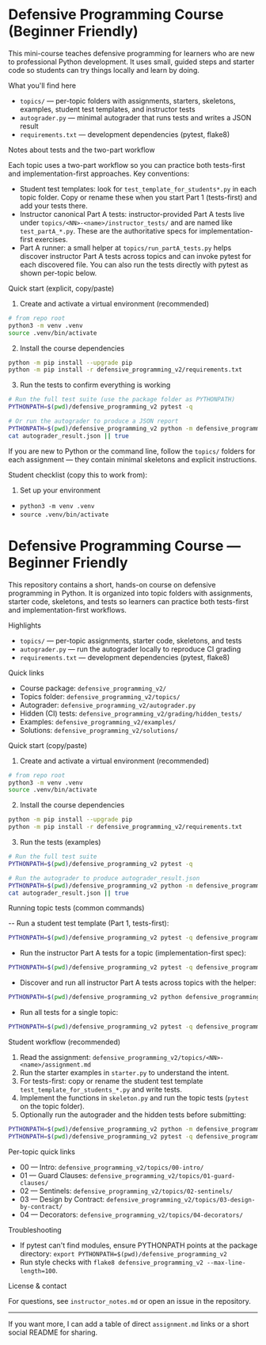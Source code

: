 # Defensive Programming Course (Beginner Friendly)

This mini-course teaches defensive programming for learners who are new to professional Python development. It uses small, guided steps and starter code so students can try things locally and learn by doing.

What you'll find here
- `topics/` — per-topic folders with assignments, starters, skeletons, examples, student test templates, and instructor tests
- `autograder.py` — minimal autograder that runs tests and writes a JSON result
- `requirements.txt` — development dependencies (pytest, flake8)

Notes about tests and the two-part workflow

Each topic uses a two-part workflow so you can practice both tests-first and implementation-first approaches. Key conventions:

- Student test templates: look for `test_template_for_students*.py` in each topic folder. Copy or rename these when you start Part 1 (tests-first) and add your tests there.
- Instructor canonical Part A tests: instructor-provided Part A tests live under `topics/<NN>-<name>/instructor_tests/` and are named like `test_partA_*.py`. These are the authoritative specs for implementation-first exercises.
- Part A runner: a small helper at `topics/run_partA_tests.py` helps discover instructor Part A tests across topics and can invoke pytest for each discovered file. You can also run the tests directly with pytest as shown per-topic below.

Quick start (explicit, copy/paste)

1) Create and activate a virtual environment (recommended)

```bash
# from repo root
python3 -m venv .venv
source .venv/bin/activate
```

2) Install the course dependencies

```bash
python -m pip install --upgrade pip
python -m pip install -r defensive_programming_v2/requirements.txt
```

3) Run the tests to confirm everything is working

```bash
# Run the full test suite (use the package folder as PYTHONPATH)
PYTHONPATH=$(pwd)/defensive_programming_v2 pytest -q

# Or run the autograder to produce a JSON report
PYTHONPATH=$(pwd)/defensive_programming_v2 python -m defensive_programming_v2.autograder
cat autograder_result.json || true
```

If you are new to Python or the command line, follow the `topics/` folders for each assignment — they contain minimal skeletons and explicit instructions.


Student checklist (copy this to work from):

1. Set up your environment
- `python3 -m venv .venv`
- `source .venv/bin/activate`
# Defensive Programming Course — Beginner Friendly

This repository contains a short, hands-on course on defensive programming in Python. It is organized into topic folders with assignments, starter code, skeletons, and tests so learners can practice both tests-first and implementation-first workflows.

Highlights
- `topics/` — per-topic assignments, starter code, skeletons, and tests
- `autograder.py` — run the autograder locally to reproduce CI grading
- `requirements.txt` — development dependencies (pytest, flake8)

Quick links
- Course package: `defensive_programming_v2/`
- Topics folder: `defensive_programming_v2/topics/`
- Autograder: `defensive_programming_v2/autograder.py`
- Hidden (CI) tests: `defensive_programming_v2/grading/hidden_tests/`
- Examples: `defensive_programming_v2/examples/`
- Solutions: `defensive_programming_v2/solutions/`

Quick start (copy/paste)

1) Create and activate a virtual environment (recommended)

```bash
# from repo root
python3 -m venv .venv
source .venv/bin/activate
```

2) Install the course dependencies

```bash
python -m pip install --upgrade pip
python -m pip install -r defensive_programming_v2/requirements.txt
```

3) Run the tests (examples)

```bash
# Run the full test suite
PYTHONPATH=$(pwd)/defensive_programming_v2 pytest -q

# Run the autograder to produce autograder_result.json
PYTHONPATH=$(pwd)/defensive_programming_v2 python -m defensive_programming_v2.autograder
cat autograder_result.json || true
```

Running topic tests (common commands)

-- Run a student test template (Part 1, tests-first):

```bash
PYTHONPATH=$(pwd)/defensive_programming_v2 pytest -q defensive_programming_v2/topics/01-guard-clauses/test_template_for_students_01_guarded.py
```

- Run the instructor Part A tests for a topic (implementation-first spec):

```bash
PYTHONPATH=$(pwd)/defensive_programming_v2 pytest -q defensive_programming_v2/topics/01-guard-clauses/instructor_tests/test_partA_01_guarded_divide.py
```

- Discover and run all instructor Part A tests across topics with the helper:

```bash
PYTHONPATH=$(pwd)/defensive_programming_v2 python defensive_programming_v2/topics/run_partA_tests.py
```

- Run all tests for a single topic:

```bash
PYTHONPATH=$(pwd)/defensive_programming_v2 pytest -q defensive_programming_v2/topics/03-design-by-contract
```

Student workflow (recommended)

1. Read the assignment: `defensive_programming_v2/topics/<NN>-<name>/assignment.md`
2. Run the starter examples in `starter.py` to understand the intent.
3. For tests-first: copy or rename the student test template `test_template_for_students_*.py` and write tests.
4. Implement the functions in `skeleton.py` and run the topic tests (`pytest` on the topic folder).
5. Optionally run the autograder and the hidden tests before submitting:

```bash
PYTHONPATH=$(pwd)/defensive_programming_v2 python -m defensive_programming_v2.autograder
PYTHONPATH=$(pwd)/defensive_programming_v2 pytest -q defensive_programming_v2/grading/hidden_tests
```

Per-topic quick links
- 00 — Intro: `defensive_programming_v2/topics/00-intro/`
- 01 — Guard Clauses: `defensive_programming_v2/topics/01-guard-clauses/`
- 02 — Sentinels: `defensive_programming_v2/topics/02-sentinels/`
- 03 — Design by Contract: `defensive_programming_v2/topics/03-design-by-contract/`
- 04 — Decorators: `defensive_programming_v2/topics/04-decorators/`

Troubleshooting

- If pytest can't find modules, ensure PYTHONPATH points at the package directory:
	`export PYTHONPATH=$(pwd)/defensive_programming_v2`
- Run style checks with `flake8 defensive_programming_v2 --max-line-length=100`.

License & contact

For questions, see `instructor_notes.md` or open an issue in the repository.

---

If you want more, I can add a table of direct `assignment.md` links or a short social README for sharing.
